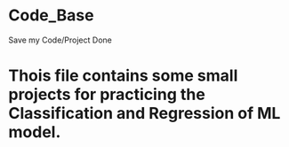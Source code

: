 # Code_Base
Save my Code/Project Done
# Thois file contains some small projects for practicing the Classification and Regression of ML model.
